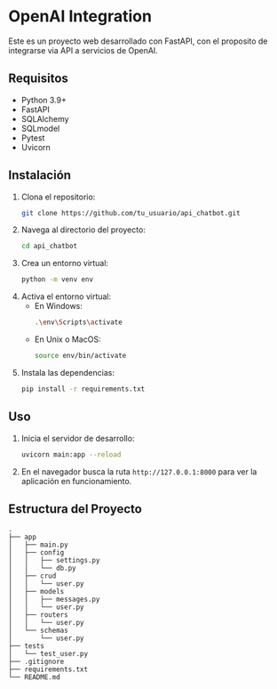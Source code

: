 # OpenAI Integration

Este es un proyecto web desarrollado con FastAPI, con el proposito de integrarse via API a servicios de OpenAI.

## Requisitos

- Python 3.9+
- FastAPI
- SQLAlchemy
- SQLmodel
- Pytest
- Uvicorn

## Instalación

1. Clona el repositorio:
    ```bash
    git clone https://github.com/tu_usuario/api_chatbot.git
    ```
2. Navega al directorio del proyecto:
    ```bash
    cd api_chatbot
    ```
3. Crea un entorno virtual:
    ```bash
    python -m venv env
    ```
4. Activa el entorno virtual:
    - En Windows:
        ```bash
        .\env\Scripts\activate
        ```
    - En Unix o MacOS:
        ```bash
        source env/bin/activate
        ```
5. Instala las dependencias:
    ```bash
    pip install -r requirements.txt
    ```

## Uso

1. Inicia el servidor de desarrollo:
    ```bash
    uvicorn main:app --reload
    ```
2. En el navegador busca la ruta `http://127.0.0.1:8000` para ver la aplicación en funcionamiento.

## Estructura del Proyecto

```
.
├── app
│   ├── main.py
│   ├── config
│   │   ├── settings.py
│   │   └── db.py
│   ├── crud
│   │   └── user.py
│   ├── models
│   │   ├── messages.py
│   │   └── user.py
│   ├── routers
│   │   └── user.py
│   └── schemas
│       └── user.py
├── tests
│   └── test_user.py
├── .gitignore
├── requirements.txt
└── README.md
```
